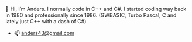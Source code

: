 👋 Hi, I’m Anders. I normally code in C++ and C#. I started coding way back in 1980 and professionally since 1986. (GWBASIC, Turbo Pascal, C and lately just C++ with a dash of C#)



- 📫 anders43@gmail.com

<!---
anders43/anders43 is a ✨ special ✨ repository because its `README.md` (this file) appears on your GitHub profile.
You can click the Preview link to take a look at your changes.
--->
